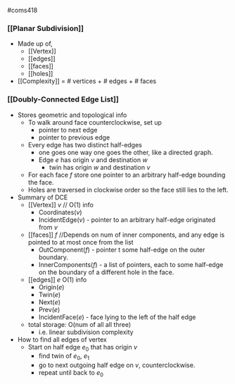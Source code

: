 #coms418 

### [[Planar Subdivision]]
- Made up of,
	- [[Vertex]]
	- [[edges]]
	- [[faces]]
	- [[holes]]
- [[Complexity]] = # vertices + # edges + # faces
### [[Doubly-Connected Edge List]]
- Stores geometric and topological info
	- To walk around face counterclockwise, set up
		- pointer to next edge
		- pointer to previous edge
	- Every edge has two distinct half-edges
		- one goes one way one goes the other, like a directed graph.
		- Edge $e$ has origin $v$ and destination $w$
			- twin has origin $w$ and destination $v$
	- For each face $f$ store one pointer to an arbitrary half-edge bounding the face.
	- Holes are traversed in clockwise order so the face still lies to the left.
- Summary of DCE
	- [[Vertex]] $v$ // O(1) info
		- Coordinates($v$)
		- IncidentEdge($v$) - pointer to an arbitrary half-edge originated from $v$
	- [[faces]] $f$ //Depends on num of inner components, and any edge is pointed to at most once from the list
		- OutComponent($f$) - pointer t some half-edge on the outer boundary.
		- InnerComponents($f$) - a list of pointers, each to some half-edge on the boundary of a different hole in the face.
	- [[edges]] $e$ O(1) info
		- Origin($e$)
		- Twin($e$)
		- Next($e$)
		- Prev($e$)
		- IncidentFace($e$) - face lying to the left of the half edge
	- total storage: O(num of all all three)
		- i.e. linear subdivision complexity
- How to find all edges of vertex
	- Start on half edge $e_0$ that has origin $v$
		- find twin of $e_0$, $e_1$
		- go to next outgoing half edge on $v$, counterclockwise.
		- repeat until back to $e_0$